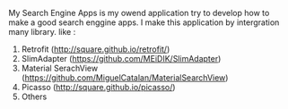 My Search Engine Apps 
is my owend application try to develop how to make a good search enggine apps. I make this application by intergration many library. like :
1. Retrofit (http://square.github.io/retrofit/)
2. SlimAdapter (https://github.com/MEiDIK/SlimAdapter)
3. Material SerachView (https://github.com/MiguelCatalan/MaterialSearchView)
4. Picasso  (http://square.github.io/picasso/)
5. Others
